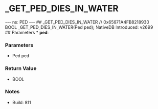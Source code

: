 # _GET_PED_DIES_IN_WATER

--- ns: PED ---  ## _GET_PED_DIES_IN_WATER  // 0x65671A4FB8218930 BOOL _GET_PED_DIES_IN_WATER(Ped ped);  NativeDB Introduced: v2699  ## Parameters * **ped**:

### Parameters
* Ped ped

### Return Value
* BOOL

### Notes
* Build: 811

